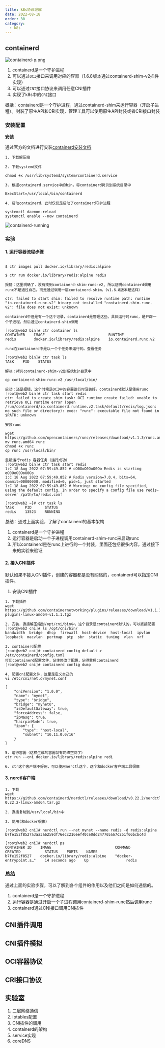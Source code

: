 ```yaml
---
title: k8s协议理解
date: 2022-08-18
order: 30
category:
  - k8s
---
```


## containerd

![containerd-p.png](./assets/containerd-p.png)

1. containerd是一个守护进程
2. 可以通过`OCI`接口来调用对应的容器（1.6.8版本通过containerd-shim-v2插件实现）
3. 可以通过`CNI`接口协议来调用任意CNI插件
4. 实现了k8s中的`CRI`接口

概括：containerd是一个守护进程，通过containerd-shim来运行容器（开启子进程）。封装了原生API和CRI实现，管理工具可以使用原生API封装或者CRI接口封装

### 安装配置

**安装**

通过官方的文档进行安装[containerd安装文档]

```
1. 下载解压缩

2. 下载systemd文件

chmod +x /usr/lib/systemd/system/containerd.service

3. 根据containerd.service中的bin，将containerd拷贝到系统目录中

ExecStart=/usr/local/bin/containerd

4. 启动containerd，此时仅仅是启动了containerd守护进程

systemctl daemon-reload
systemctl enable --now containerd

```
![containerd-running](./assets/containerd-running.png)

### 实验

#### 1. 运行容器流程步骤

```

$ ctr images pull docker.io/library/redis:alpine

$ ctr run docker.io/library/redis:alpine redis

报错：这里明确了，没有找到containerd-shim-runc-v2, 所以证明containerd调用runc不是通过自己，而是通过调用一层containerd-shim。（v1.6.8版本是这样）

ctr: failed to start shim: failed to resolve runtime path: runtime "io.containerd.runc.v2" binary not installed "containerd-shim-runc-v2": file does not exist: unknown

containerd中但是有一个这个记录，containerd是管理这些。具体运行时runc，是开辟一个子进程，然后通过containerd-shim调用

[root@web2 bin]# ctr container ls
CONTAINER    IMAGE                             RUNTIME                  
redis        docker.io/library/redis:alpine    io.containerd.runc.v2

runc在containerd中是以一个个任务来运行的。查看任务

[root@web2 bin]# ctr task ls
TASK    PID    STATUS

解决：拷贝containerd-shim-v2到系统bin目录中

cp containerd-shim-runc-v2 /usr/local/bin/

启动：还是报错，这个时候是OCI中的容器运行时没装好。containerd默认是使用runc
[root@web2 bin]# ctr task start redis
ctr: failed to create shim task: OCI runtime create failed: unable to retrieve OCI runtime error (open /run/containerd/io.containerd.runtime.v2.task/default/redis/log.json: no such file or directory): exec: "runc": executable file not found in $PATH: unknown

安装runc

wget https://github.com/opencontainers/runc/releases/download/v1.1.3/runc.amd64
mv runc.amd64 runc
chmod +x runc
cp runc /usr/local/bin/

重新运行redis 容器任务（运行成功）
[root@web2 bin]# ctr task start redis
1:C 18 Aug 2022 07:59:49.852 # oO0OoO0OoO0Oo Redis is starting oO0OoO0OoO0Oo
1:C 18 Aug 2022 07:59:49.852 # Redis version=7.0.4, bits=64, commit=00000000, modified=0, pid=1, just started
1:C 18 Aug 2022 07:59:49.852 # Warning: no config file specified, using the default config. In order to specify a config file use redis-server /path/to/redis.conf

[root@web2 ~]# ctr task ls
TASK     PID      STATUS    
redis    13523    RUNNING

```
总结：通过上面实验，了解了containerd的基本架构
1. containerd是一个守护进程
2. 运行容器是启动一个子进程调用containerd-shim-runc来启动runc
3. 所以containerd是在runc上进行的一个封装，里面还包括很多内容，通过接下来的实验来验证


#### 2. 接入CNI插件

默认如果不接入CNI插件，创建的容器都是没有网络的，containerd可以指定CNI插件。

1. 安装CNI插件
```
1. 下载插件
wget https://github.com/containernetworking/plugins/releases/download/v1.1.1/cni-plugins-linux-amd64-v1.1.1.tgz

2. 安装，直接解压缩到/opt/cni/bin中，这个目录是containerd默认的，可以直接配置
[root@web2 cni]# ls /opt/cni/bin/
bandwidth  bridge  dhcp  firewall  host-device  host-local  ipvlan  loopback  macvlan  portmap  ptp  sbr  static  tuning  vlan  vrf

3. containerd配置
[root@web2 cni]# containerd config default >  /etc/containerd/config.toml 
打印containerd配置文件，记住修改了配置，记得重启containerd
[root@web2 cni]# containerd config dump

4. 配置cni配置文件，这里是定义自己的
vi /etc/cni/net.d/mynet.conf 

{
    "cniVersion": "1.0.0",
    "name": "mynet",
    "type": "bridge",
    "bridge": "mynet0",
    "isDefaultGateway": true,
    "forceAddress": false,
    "ipMasq": true,
    "hairpinMode": true,
    "ipam": {
        "type": "host-local",
        "subnet": "10.11.0.0/16"
    }
}

5. 运行容器（这样生成的容器就有网络空间了）
ctr run --cni docker.io/library/redis:alpine redi

6. ctr这个客户端不好用，可以使用nerctl这个，这个和docker客户端工具很像

```
#### 3. nerctl客户端

```
1. 下载
wget https://github.com/containerd/nerdctl/releases/download/v0.22.2/nerdctl-0.22.2-linux-amd64.tar.gz

2. 直接复制到/usr/local/bin中

3. 使用(和docker很像）

[root@web2 cni]# nerdctl run --net mynet --name redis -d redis:alpine 
b7fe152f8527a3aa3a6259df76ecc216eef40ce0dd247705a67c251f06bcbc4d

[root@web2 cni]# nerdctl ps
CONTAINER ID    IMAGE                             COMMAND                   CREATED           STATUS    PORTS    NAMES
b7fe152f8527    docker.io/library/redis:alpine    "docker-entrypoint.s…"    14 seconds ago    Up                 redis

```

### 总结

通过上面的实验步骤，可以了解到各个组件的作用以及他们之间是如何通信的。
1. containerd是一个守护进程
2. 运行容器是通过开启一个子进程调用containerd-shim-runc然后调用runc
3. containerd通过CNI接口调用CNI插件



## CNI插件调用

## CNI插件模拟

## OCI容器协议

## CRI接口协议


## 实验室
1. 二层网络通信
2. iptables配置
3. CNI插件的调用
4. containerd的架构
5. service实现
6. coreDNS 


[containerd安装文档]: https://github.com/containerd/containerd/blob/main/docs/getting-started.md